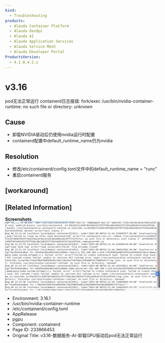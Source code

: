 ```yaml
---
kind:
  - Troubleshooting
products:
  - Alauda Container Platform
  - Alauda DevOps
  - Alauda AI
  - Alauda Application Services
  - Alauda Service Mesh
  - Alauda Developer Portal
ProductsVersion:
  - 4.1.0,4.2.x
---
```

<!-- A type of document that involves encountering a fault, diagnosing it, performing root cause analysis, and providing solutions. -->

# v3.16

pod无法正常运行 containerd日志报错: fork/exec /usr/bin/nvidia-container-runtime: no such file or directory: unknown

## Cause
- 卸载NVIDIA驱动后仍使用nvidia运行时配置
- containerd配置中default_runtime_name仍为nvidia

## Resolution
- 修改/etc/containerd/config.toml文件中的default_runtime_name = "runc"
- 重启containerd服务

## [workaround]

## [Related Information]
**Screenshots**
![](assets/v3-16-shu-ju-fu-wu-ai-xie-zai-gpuqu-dong-hou-podwu-fa-zheng-chang-yun-xing/Snipaste_2024-08-07_10-49-13_1723000443684_88ncy.png)
- Environment: 3.16.1
- /usr/bin/nvidia-container-runtime
- /etc/containerd/config.toml
- AppRelease
- pgpu
- Component: containerd
- Page ID: 233866453
- Original Title: v3.16-数据服务-AI-卸载GPU驱动后pod无法正常运行
